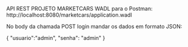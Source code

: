 API REST PROJETO MARKETCARS
WADL para o Postman: http://localhost:8080/marketcars/application.wadl

No body da chamada POST login mandar os dados em formato JSON:

{
    "usuario":"admin",
    "senha": "admin"
}
